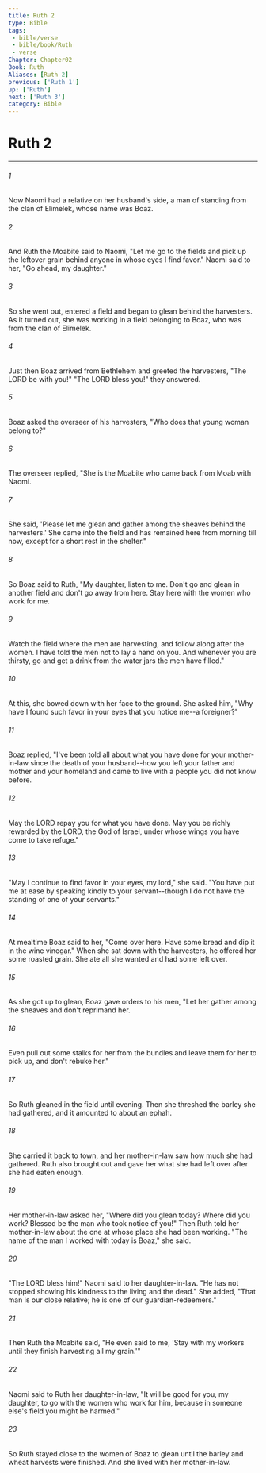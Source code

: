 ```yaml
---
title: Ruth 2
type: Bible
tags:
 - bible/verse
 - bible/book/Ruth
 - verse
Chapter: Chapter02
Book: Ruth
Aliases: [Ruth 2]
previous: ['Ruth 1']
up: ['Ruth']
next: ['Ruth 3']
category: Bible
---
```

# Ruth 2

***


###### 1 
Now Naomi had a relative on her husband's side, a man of standing from the clan of Elimelek, whose name was Boaz. 

###### 2 
And Ruth the Moabite said to Naomi, "Let me go to the fields and pick up the leftover grain behind anyone in whose eyes I find favor." Naomi said to her, "Go ahead, my daughter." 

###### 3 
So she went out, entered a field and began to glean behind the harvesters. As it turned out, she was working in a field belonging to Boaz, who was from the clan of Elimelek. 

###### 4 
Just then Boaz arrived from Bethlehem and greeted the harvesters, "The LORD be with you!" "The LORD bless you!" they answered. 

###### 5 
Boaz asked the overseer of his harvesters, "Who does that young woman belong to?" 

###### 6 
The overseer replied, "She is the Moabite who came back from Moab with Naomi. 

###### 7 
She said, 'Please let me glean and gather among the sheaves behind the harvesters.' She came into the field and has remained here from morning till now, except for a short rest in the shelter." 

###### 8 
So Boaz said to Ruth, "My daughter, listen to me. Don't go and glean in another field and don't go away from here. Stay here with the women who work for me. 

###### 9 
Watch the field where the men are harvesting, and follow along after the women. I have told the men not to lay a hand on you. And whenever you are thirsty, go and get a drink from the water jars the men have filled." 

###### 10 
At this, she bowed down with her face to the ground. She asked him, "Why have I found such favor in your eyes that you notice me--a foreigner?" 

###### 11 
Boaz replied, "I've been told all about what you have done for your mother-in-law since the death of your husband--how you left your father and mother and your homeland and came to live with a people you did not know before. 

###### 12 
May the LORD repay you for what you have done. May you be richly rewarded by the LORD, the God of Israel, under whose wings you have come to take refuge." 

###### 13 
"May I continue to find favor in your eyes, my lord," she said. "You have put me at ease by speaking kindly to your servant--though I do not have the standing of one of your servants." 

###### 14 
At mealtime Boaz said to her, "Come over here. Have some bread and dip it in the wine vinegar." When she sat down with the harvesters, he offered her some roasted grain. She ate all she wanted and had some left over. 

###### 15 
As she got up to glean, Boaz gave orders to his men, "Let her gather among the sheaves and don't reprimand her. 

###### 16 
Even pull out some stalks for her from the bundles and leave them for her to pick up, and don't rebuke her." 

###### 17 
So Ruth gleaned in the field until evening. Then she threshed the barley she had gathered, and it amounted to about an ephah. 

###### 18 
She carried it back to town, and her mother-in-law saw how much she had gathered. Ruth also brought out and gave her what she had left over after she had eaten enough. 

###### 19 
Her mother-in-law asked her, "Where did you glean today? Where did you work? Blessed be the man who took notice of you!" Then Ruth told her mother-in-law about the one at whose place she had been working. "The name of the man I worked with today is Boaz," she said. 

###### 20 
"The LORD bless him!" Naomi said to her daughter-in-law. "He has not stopped showing his kindness to the living and the dead." She added, "That man is our close relative; he is one of our guardian-redeemers." 

###### 21 
Then Ruth the Moabite said, "He even said to me, 'Stay with my workers until they finish harvesting all my grain.'" 

###### 22 
Naomi said to Ruth her daughter-in-law, "It will be good for you, my daughter, to go with the women who work for him, because in someone else's field you might be harmed." 

###### 23 
So Ruth stayed close to the women of Boaz to glean until the barley and wheat harvests were finished. And she lived with her mother-in-law. 
